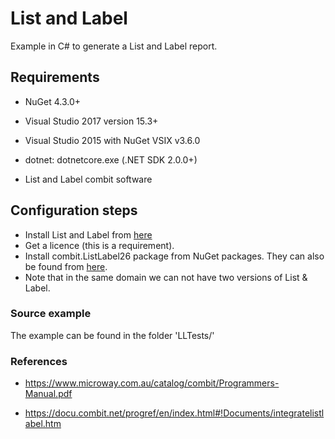 # List and Label #

Example in C# to generate a List and Label report.

## Requirements ##

* NuGet 4.3.0+

* Visual Studio 2017 version 15.3+

* Visual Studio 2015 with NuGet VSIX v3.6.0

* dotnet: dotnetcore.exe (.NET SDK 2.0.0+)

* List and Label combit software

## Configuration steps ##

* Install List and Label from [here](https://www.combit.com/)
* Get a licence (this is a requirement).
* Install combit.ListLabel26 package from NuGet packages. They can also be found from [here](https://www.nuget.org/profiles/combit).
* Note that in the same domain we can not have two versions of List & Label.


### Source example ###

The example can be found in the folder 'LLTests/'


### References ###

* https://www.microway.com.au/catalog/combit/Programmers-Manual.pdf

* https://docu.combit.net/progref/en/index.html#!Documents/integratelistlabel.htm
